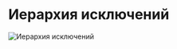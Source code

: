 # Иерархия исключений
![Иерархия исключений](https://javastudy.ru/wp-content/uploads/2016/01/exceptionsInJavaHierarchy.png)